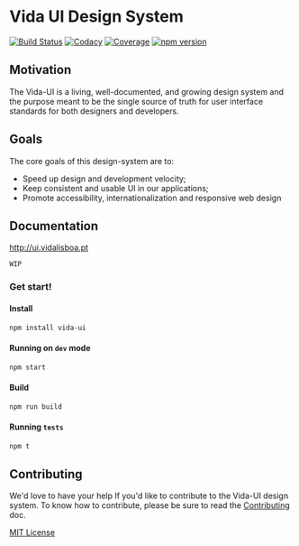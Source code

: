 
# Vida UI Design System

[![Build Status][travis-badge]][travis]
[![Codacy][codacy-badge]][codacy]
[![Coverage][coverage-badge]][coverage]
[![npm version][npm version]][npm version]

[travis-badge]: https://travis-ci.com/vida-lisboa/vida-ui.svg?branch=master
[travis]: https://travis-ci.com/vida-lisboa/vida-ui
[coverage-badge]: https://img.shields.io/codecov/c/github/vida-lisboa/vida-ui.svg?style=flat-square
[coverage]: https://codecov.io/github/vida-lisboa/vida-ui
[codacy-badge]: https://api.codacy.com/project/badge/Grade/791c2b8490804b3ba1c58db0ea845425
[codacy]: https://app.codacy.com/app/vida-lisboa/vida-ui?utm_source=github.com&utm_medium=referral&utm_content=vida-lisboa/vida-ui&utm_campaign=Badge_Grade_Settings
[npm version]: https://img.shields.io/npm/v/vida-ui.svg?style=flat-square


## Motivation

The Vida-UI is a living, well-documented, and growing design system and the purpose meant to be the single source of truth for user interface standards for both designers and developers.


## Goals

The core goals of this design-system are to:

- Speed up design and development velocity;
- Keep consistent and usable UI in our applications;
- Promote accessibility, internationalization and responsive web design

## Documentation
http://ui.vidalisboa.pt

`WIP`
### Get start!
#### Install
```sh
npm install vida-ui
```
#### Running on `dev` mode
```sh
npm start
```
#### Build
```sh
npm run build
```
#### Running `tests`
```sh
npm t
```


## Contributing

We'd love to have your help If you'd like to contribute to the Vida-UI design system. To know how to contribute, please be sure to read the [Contributing](CONTRIBUTING.md) doc.

[site]: https://ui.vidalisboa.pt

[MIT License](LICENSE.md)
